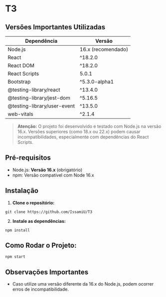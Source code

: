 # T3

## Versões Importantes Utilizadas

| Dependência                    | Versão             |
|--------------------------------|--------------------|
| Node.js                        | 16.x (recomendado) |
| React                          | ^18.2.0            |
| React DOM                      | ^18.2.0            |
| React Scripts                  | 5.0.1              |
| Bootstrap                      | ^5.3.0-alpha1      |
| @testing-library/react         | ^13.4.0            |
| @testing-library/jest-dom      | ^5.16.5            |
| @testing-library/user-event    | ^13.5.0            |
| web-vitals                     | ^2.1.4             |

> **Atenção:** O projeto foi desenvolvido e testado com Node.js na versão 16.x. Versões superiores (como 18.x ou 22.x) podem causar incompatibilidades, especialmente com dependências do React Scripts.

## Pré-requisitos

- Node.js: **Versão 16.x** (obrigatório)
- npm: Versão compatível com Node 16.x

## Instalação

1. **Clone o repositório:**

```
git clone https://github.com/IssamiU/T3
```


2. **Instale as dependências:**

```
npm install
```

## Como Rodar o Projeto: 

```
npm start
```


## Observações Importantes
- Caso utilize uma versão diferente da 16.x do Node.js, podem ocorrer erros de incompatibilidade.




